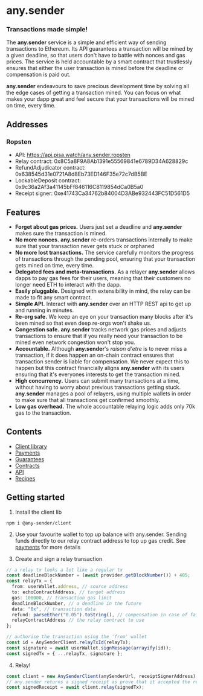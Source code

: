 # any.sender

### Transactions made simple!

The **any.sender** service is a simple and efficient way of sending transactions to Ethereum. Its API guarantees a transaction will be mined by a given deadline, so that users don't have to battle with nonces and gas prices. The service is held accountable by a smart contract that trustlessly ensures that either the user transaction is mined before the deadline or compensation is paid out.

**any.sender** endeavours to save precious development time by solving all the edge cases of getting a transaction mined. You can focus on what makes your dapp great and feel secure that your transactions will be mined on time, every time.

## Addresses

### Ropsten
* API: https://api.pisa.watch/any.sender.ropsten
* Relay contract: 0x8C5a8F9A8Ab1391e55569841e6789D34A628829c
* RefundAdjudicator contract: 0x638545d31e0721A8d8Eb73ED146F35e72c7dB5BE
* LockableDeposit contract: 0x9c36a2Af3a41145bFf846116C8119854dCa0B5a0
* Receipt signer: 0xe41743Ca34762b84004D3ABe932443FC51D561D5

## Features

- **Forget about gas prices.** Users just set a deadline and **any.sender** makes sure the transaction is mined.
- **No more nonces.** **any.sender** re-orders transactions internally to make sure that your transaction never gets stuck or orphaned
- **No more lost transactions.** The service carefully monitors the progress of transactions through the pending pool, ensuring that your transaction gets mined on time, every time.
- **Delegated fees and meta-transactions.** As a relayer **any.sender** allows dapps to pay gas fees for their users, meaning that their customers no longer need ETH to interact with the dapp.
- **Easily pluggable.** Designed with extensibility in mind, the relay can be made to fit any smart contract.
- **Simple API.** Interact with **any.sender** over an HTTP REST api to get up and running in minutes.
- **Re-org safe.** We keep an eye on your transaction many blocks after it's been mined so that even deep re-orgs won't shake us.
- **Congestion safe.** **any.sender** tracks network gas prices and adjusts transactions to ensure that if you really need your transaction to be mined even network congestion won't stop you.
- **Accountable.** Although **any.sender**'s _raison d'etre_ is to never miss a transaction, if it does happen an on-chain contract ensures that transaction sender is liable for compensation. We never expect this to happen but this contract financially aligns **any.sender** with its users ensuring that it's everyones interests to get the transaction mined.
- **High concurrency.** Users can submit many transactions at a time, without having to worry about previous transactions getting stuck. **any.sender** manages a pool of relayers, using multiple wallets in order to make sure that all transactions get confirmed smoothly.
- **Low gas overhead.** The whole accountable relaying logic adds only 70k gas to the transaction.

## Contents

- [Client library](./docs/client.md)
- [Payments](./docs/payments.md)
- [Guarantees](./docs/guarantees.md)
- [Contracts](https://github.com/PISAresearch/contracts.any.sender)
- [API](./docs/API.md)
- [Recipes](./docs/recipes.md)

## Getting started

1. Install the client lib

```
npm i @any-sender/client
```

2. Use your favourite wallet to top up balance with any.sender. Sending funds directly to our relay contract address to top up gas credit. See [payments](./docs/payments.md) for more details

3. Create and sign a relay transaction

```typescript
// a relay tx looks a lot like a regular tx
const deadlineBlockNumber = (await provider.getBlockNumber()) + 405;
const relayTx = {
  from: userWallet.address, // source address
  to: echoContractAddress, // target address
  gas: 100000, // transaction gas limit
  deadlineBlockNumber, // a deadline in the future
  data: "0x", // transaction data
  refund: parseEther("0.05").toString(), // compensation in case of failure
  relayContractAddress // the relay contract to use
};

// authorise the transaction using the 'from' wallet
const id = AnySenderClient.relayTxId(relayTx);
const signature = await userWallet.signMessage(arrayify(id));
const signedTx = { ...relayTx, signature };
```

4. Relay!
```ts
const client = new AnySenderClient(anySenderUrl, receiptSignerAddress);
// any.sender returns a signed receipt as prove that it accepted the relay tx
const signedReceipt = await client.relay(signedTx);
```
